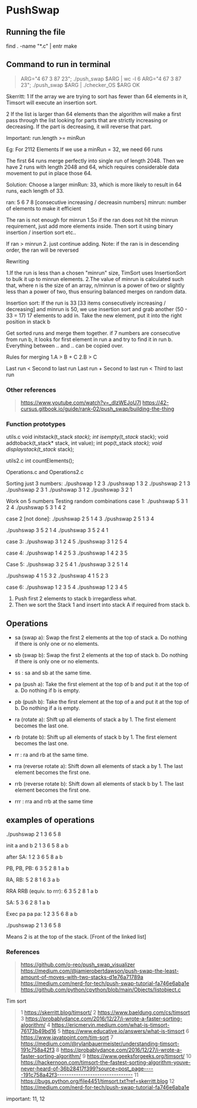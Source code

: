 # PushSwap

## Running the file

find . -name "*.c" | entr make

## Command to run in terminal

>ARG="4 67 3 87 23"; ./push_swap $ARG | wc -l
6
>ARG="4 67 3 87 23"; ./push_swap $ARG | ./checker_OS $ARG
OK

Skerritt:
1 If the array we are trying to sort has fewer than 64 elements in it, Timsort will execute an insertion sort.

2 If the list is larger than 64 elements than the algorithm will make a first pass through the list looking for parts that are strictly increasing or decreasing. If the part is decreasing, it will reverse that part.

Important: run.length >= minRun

Eg:
For 2112 Elements
If we use a minRun = 32, we need 66 runs

The first 64 runs merge perfectly into single run of length 2048.
Then we have 2 runs with length 2048 and 64, which requires considerable data movement to put in place those 64.

Solution: Choose a larger minRun: 33, which is more likely to result in 64 runs, each length of 33.

ran: 5 6 7 8 [consecutive increasing / decreasin numbers]
minrun: number of elements to make it efficient

The ran is not enough for minrun
1.So if the ran does not hit the minrun requirement, just add more elements inside.
Then sort it using binary insertion / insertion sort etc..

If ran > minrun
2. just continue adding.
Note: if the ran is in descending order, the ran will be reversed

Rewriting

1.If the run is less than a chosen "minrun" size, TimSort uses InsertionSort to bulk it up to minrun elements.
2.The value of minrun is calculated such that, where n is the size of an array, n/minrun is a power of two or slightly less than a power of two, thus ensuring balanced merges on random data.

Insertion sort:
If the run is 33 [33 items consecutively increasing / decreasing] and minrun is 50,
we use insertion sort and grab another (50 - 33 = 17) 17 elements to add in.
Take the new element, put it into the right position in stack b

Get sorted runs and merge them together.
if 7 numbers are consecutive from run b, it looks for first element in run a and try to find it in run b. Everything between .. and .. can be copied over.

Rules for merging
1.A > B + C
2.B > C

Last run < Second to last run
Last run + Second to last run < Third to last run

### Other references

> <https://www.youtube.com/watch?v=_dlzWEJoU7I>
> <https://42-cursus.gitbook.io/guide/rank-02/push_swap/building-the-thing>

### Function prototypes

utils.c
void initstack(t_stack *stack);
int  isempty(t_stack* stack);
void addtoback(t_stack* stack, int value);
int  pop(t_stack *stack);
void displaystack(t_stack* stack);

utils2.c
int countElements();

Operations.c and Operations2.c

Sorting just 3 numbers:
./pushswap 1 2 3
./pushswap 1 3 2
./pushswap 2 1 3
./pushswap 2 3 1
./pushswap 3 1 2
./pushswap 3 2 1

Work on 5 numbers
Testing random combinations
case 1:
./pushswap 5 3 1 2 4
./pushswap 5 3 1 4 2

case 2 [not done]:
./pushswap 2 5 1 4 3
./pushswap 2 5 1 3 4

./pushswap 3 5 2 1 4
./pushswap 3 5 2 4 1

case 3:
./pushswap 3 1 2 4 5
./pushswap 3 1 2 5 4

case 4:
./pushswap 1 4 2 5 3
./pushswap 1 4 2 3 5

Case 5:
./pushswap 3 2 5 4 1
./pushswap 3 2 5 1 4

./pushswap 4 1 5 3 2
./pushswap 4 1 5 2 3

case 6:
./pushswap 1 2 3 5 4
./pushswap 1 2 3 4 5

1. Push first 2 elements to stack b irregardless what.
2. Then we sort the Stack 1 and insert into stack A if required from stack b.

## Operations

- sa (swap a): Swap the first 2 elements at the top of stack a.
Do nothing if there is only one or no elements.
- sb (swap b): Swap the first 2 elements at the top of stack b.
Do nothing if there is only one or no elements.
- ss : sa and sb at the same time.

- pa (push a): Take the first element at the top of b and put it at the top of a.
Do nothing if b is empty.
- pb (push b): Take the first element at the top of a and put it at the top of b.
Do nothing if a is empty.

- ra (rotate a): Shift up all elements of stack a by 1.
The first element becomes the last one.
- rb (rotate b): Shift up all elements of stack b by 1.
The first element becomes the last one.
- rr : ra and rb at the same time.

- rra (reverse rotate a): Shift down all elements of stack a by 1.
The last element becomes the first one.
- rrb (reverse rotate b): Shift down all elements of stack b by 1.
The last element becomes the first one.
- rrr : rra and rrb at the same time

## examples of operations

./pushswap 2 1 3 6 5 8

init a and b
2
1
3
6
5
8
a b

after SA:
1
2
3
6
5
8
a b

PB, PB, PB:
6 3
5 2
8 1
a b

RA, RB:
5 2
8 1
6 3
a b

RRA RRB (equiv. to rrr):
6 3
5 2
8 1
a b

SA:
5 3
6 2
8 1
a b

Exec pa pa pa:
1
2
3
5
6
8
a b

./pushswap 2 1 3 6 5 8

Means 2 is at the top of the stack. [Front of the linked list]

### References

> <https://github.com/o-reo/push_swap_visualizer>
> <https://medium.com/@jamierobertdawson/push-swap-the-least-amount-of-moves-with-two-stacks-d1e76a71789a>
> <https://medium.com/nerd-for-tech/push-swap-tutorial-fa746e6aba1e>
> <https://github.com/python/cpython/blob/main/Objects/listobject.c>

Tim sort
> 1 <https://skerritt.blog/timsort/>
> 2 <https://www.baeldung.com/cs/timsort>
> 3 <https://probablydance.com/2016/12/27/i-wrote-a-faster-sorting-algorithm/>
> 4 <https://ericmervin.medium.com/what-is-timsort-76173b49bd16>
> 5 <https://www.educative.io/answers/what-is-timsort>
> 6 <https://www.javatpoint.com/tim-sort>
> 7 <https://medium.com/@rylanbauermeister/understanding-timsort-191c758a42f3>
> 8 <https://probablydance.com/2016/12/27/i-wrote-a-faster-sorting-algorithm/>
> 9 <https://www.geeksforgeeks.org/timsort/>
> 10 <https://hackernoon.com/timsort-the-fastest-sorting-algorithm-youve-never-heard-of-36b28417f399?source=post_page-----191c758a42f3-------------------------------->
> 11 <https://bugs.python.org/file4451/timsort.txt?ref=skerritt.blog>
>12 <https://medium.com/nerd-for-tech/push-swap-tutorial-fa746e6aba1e>

important: 11, 12
